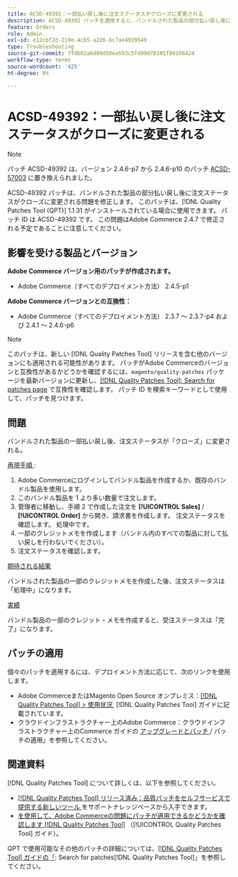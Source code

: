 ```yaml
---
title: ACSD-49392：一部払い戻し後に注文ステータスがクローズに変更される
description: ACSD-49392 パッチを適用すると、バンドルされた製品の部分払い戻し後に注文ステータスがクローズに変わるAdobe Commerceの問題を修正できます。
feature: Orders
role: Admin
exl-id: e12cbf2d-219e-4cb5-a226-6c7ae4929549
type: Troubleshooting
source-git-commit: 7fdb02a6d89d50ea593c5fd99d78101f89198424
workflow-type: tm+mt
source-wordcount: '425'
ht-degree: 0%

---
```


# ACSD-49392：一部払い戻し後に注文ステータスがクローズに変更される

>[!NOTE]
>
>パッチ ACSD-49392 は、バージョン 2.4.6-p7 から 2.4.6-p10 のパッチ [ACSD-57003](https://experienceleague.adobe.com/ja/docs/commerce-operations/tools/quality-patches-tool/patches-available-in-qpt/v1-1-46/acsd-57003-order-status-changed-to-complete-instead-of-processing) に置き換えられました。

ACSD-49392 パッチは、バンドルされた製品の部分払い戻し後に注文ステータスがクローズに変更される問題を修正します。 このパッチは、[!DNL Quality Patches Tool (QPT)] 1.1.31 がインストールされている場合に使用できます。 パッチ ID は ACSD-49392 です。 この問題はAdobe Commerce 2.4.7 で修正される予定であることに注意してください。

## 影響を受ける製品とバージョン

**Adobe Commerce バージョン用のパッチが作成されます。**

* Adobe Commerce（すべてのデプロイメント方法） 2.4.5-p1

**Adobe Commerce バージョンとの互換性：**

* Adobe Commerce（すべてのデプロイメント方法） 2.3.7 ～ 2.3.7-p4 および 2.4.1 ～ 2.4.6-p6

>[!NOTE]
>
>このパッチは、新しい [!DNL Quality Patches Tool] リリースを含む他のバージョンにも適用される可能性があります。 パッチがAdobe Commerceのバージョンと互換性があるかどうかを確認するには、`magento/quality-patches` パッケージを最新バージョンに更新し、[[!DNL Quality Patches Tool]: Search for patches page](https://experienceleague.adobe.com/tools/commerce-quality-patches/index.html?lang=ja) で互換性を確認します。 パッチ ID を検索キーワードとして使用して、パッチを見つけます。

## 問題

バンドルされた製品の一部払い戻し後、注文ステータスが「クローズ」に変更される。

<u> 再現手順 </u>:

1. Adobe Commerceにログインしてバンドル製品を作成するか、既存のバンドル製品を使用します。
1. このバンドル製品を 1 より多い数量で注文します。
1. 管理者に移動し、手順 2 で作成した注文を **[!UICONTROL Sales]** / **[!UICONTROL Order]** から開き、請求書を作成します。 注文ステータスを確認します。 処理中です。
1. 一部のクレジットメモを作成します（バンドル内のすべての製品に対して払い戻しを行わないでください）。
1. 注文ステータスを確認します。

<u> 期待される結果 </u>

バンドルされた製品の一部のクレジットメモを作成した後、注文ステータスは「処理中」になります。

<u> 実績 </u>

バンドル製品の一部のクレジット・メモを作成すると、受注ステータスは「完了」になります。

## パッチの適用

個々のパッチを適用するには、デプロイメント方法に応じて、次のリンクを使用します。

* Adobe CommerceまたはMagento Open Source オンプレミス：[[!DNL Quality Patches Tool] > 使用状況 &#x200B;](/help/tools/quality-patches-tool/usage.md) [!DNL Quality Patches Tool] ガイドに記載されています。
* クラウドインフラストラクチャー上のAdobe Commerce：クラウドインフラストラクチャー上のCommerce ガイドの [&#x200B; アップグレードとパッチ &#x200B;](https://experienceleague.adobe.com/docs/commerce-cloud-service/user-guide/develop/upgrade/apply-patches.html?lang=ja)/ パッチの適用」を参照してください。

## 関連資料

[!DNL Quality Patches Tool] について詳しくは、以下を参照してください。

* [[!DNL Quality Patches Tool]  リリース済み：品質パッチをセルフサービスで提供する新しいツール &#x200B;](https://experienceleague.adobe.com/ja/docs/commerce-operations/tools/quality-patches-tool/quality-patches-tool-to-self-serve-quality-patches) をサポートナレッジベースから入手できます。
* [&#x200B; を使用して、Adobe Commerceの問題にパッチが適用できるかどうかを確認します  [!DNL Quality Patches Tool]](/help/tools/quality-patches-tool/patches-available-in-qpt/check-patch-for-magento-issue-with-magento-quality-patches.md) （[!UICONTROL Quality Patches Tool] ガイド）。


QPT で使用可能なその他のパッチの詳細については、[[!DNL Quality Patches Tool] ガイドの「](https://experienceleague.adobe.com/tools/commerce-quality-patches/index.html?lang=ja): Search for patches[!DNL Quality Patches Tool]」を参照してください。
